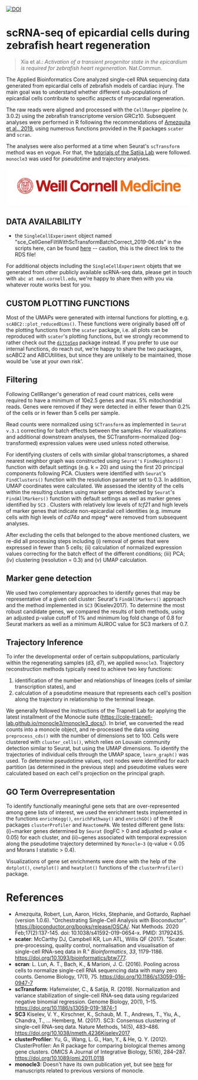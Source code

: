 [![DOI](https://zenodo.org/badge/DOI/10.5281/zenodo.7374559.svg)](https://doi.org/10.5281/zenodo.7374559)

# scRNA-seq of epicardial cells during zebrafish heart regeneration

>Xia et al.: *Activation of a transient progenitor state in the epicardium is required for zebrafish heart regeneration*. Nat.Commun.

The Applied Bioinformatics Core analyzed single-cell RNA sequencing data generated from epicardial cells of zebrafish models of cardiac injury.
The main goal was to understand whether different sub-populations of epicardial cells contribute to specific aspects of myocardial regeneration.

The raw reads were aligned and processed with the `CellRanger` pipeline (v. 3.0.2) using the zebrafish transcriptome version GRCz10.
Subsequent analyses were performed in R following the recommendations of [Amezquita et al., 2019](https://osca.bioconductor.org/), using numerous functions provided in the R packages `scater` and `scran`.

The analyses were also performed at a time when Seurat's `scTransform` method was en vogue.
For that, the [tutorials of the Satija Lab](https://satijalab.org/seurat/) were followed.
`monocle3` was used for pseudotime and trajectory analyses.

![](WCM_MB_LOGO_HZSS1L_CLR_RGB.png)

## DATA AVAILABILITY

* the `SingleCellExperiment` object named "sce_CellGeneFiltWithScTransformBatchCorrect_2019-06.rds" in the scripts here, can be found [here](https://wcm.box.com/shared/static/uqv3zlp17txnb2548d7lvw43moka96yl.rds) -- caution, this is the direct link to the RDS file!

For additional objects including the `SingleCellExperiment` objets that we generated from other publicly available scRNA-seq data, please get in touch with `abc at med.cornell.edu`, we're happy to share then with you via whatever route works best for you.

## CUSTOM PLOTTING FUNCTIONS

Most of the UMAPs were generated with internal functions for plotting, e.g. `scABC2::plot_reducedDims()`. These functions were originally based off of the plotting functions from the `scater` package, i.e. all plots can be reproduced with `scater`'s plotting functions, but we strongly recommend to rather check out the [`dittoSeq`](https://bioconductor.org/packages/release/bioc/html/dittoSeq.html) package instead. If you prefer to use our internal functions, do reach out, we're happy to share the two packages, scABC2 and ABCUtilities, but since they are unlikely to be maintained, those would be 'use at your own risk'.

## Filtering

Following CellRanger's generation of read count matrices, cells were required to have a minimum of 10e2.5 genes and max. 5% mitochondrial reads.
Genes were removed if they were detected in either fewer than 0.2% of the cells or in fewer than 5 cells per sample.

Read counts were normalized using `SCTransform` as implemented in `Seurat v.3.1` correcting for batch effects between the samples.
For visualizations and additional downstream analyses, the SCTransform-normalized (log-transformed) expression values were used unless noted otherwise.

For identifying clusters of cells with similar global transcriptomes, a shared nearest neighbor graph was constructed using `Seurat's` `FindNeighbors()` function with default settings (e.g. k = 20) and using the first 20 principal components following PCA.
Clusters were identified with `Seurat`'s `FindClusters()` function with the resolution parameter set to 0.3.
In addition, UMAP coordinates were calculated.
We assessed the identity of the cells within the resulting clusters using marker genes detected by `Seurat`'s `FindAllMarkers()` function with default settings as well as marker genes identified by `SC3` . 
Clusters with relatively low levels of *tcf21* and high levels of marker genes that indicate non-epicardial cell identities (e.g. immune cells with high levels of *cd74a* and mpeg* were removed from subsequent analyses.

After excluding the cells that belonged to the above mentioned clusters, we re-did all processing steps including (i) removal of genes that were expressed in fewer than 5 cells; (ii) calculation of normalized expression values correcting for the batch effect of the different conditions; (iii) PCA; (iv) clustering (resolution = 0.3) and (v) UMAP calculation.

## Marker gene detection

We used two complementary approaches to identify genes that may be representative of a given cell cluster: Seurat's `FindAllMarkers()` approach and the method implemented in `SC3` (Kiselev2017).
To determine the most robust candidate genes, we compared the results of both methods, using an adjusted p-value cutoff of 1\% and minimum log fold change of 0.8 for Seurat markers as well as a minimum AUROC value for SC3 markers of 0.7.

## Trajectory Inference

To infer the developmental order of certain subpopulations, particularly within the regenerating samples (d3, d7), we applied `monocle3`. 
Trajectory reconstruction methods typically need to achieve two key functions:

1. identification of the number and relationships of lineages (cells of similar transcription states), and 
2. calculation of a pseudotime measure that represents each cell's position along the trajectory in relationship to the terminal lineage.

We generally followed the instructions of the Trapnell Lab for applying the latest installment of the Monocle suite (<https://cole-trapnell-lab.github.io/monocle3/monocle3_docs/>). 
In brief, we converted the read counts into a monocle object, and re-processed the data using `preprocess_cds()` with the number of dimensions set to 100.
Cells were clustered with `cluster_cells()`, which relies on Louvain community detection similar to Seurat, but using the UMAP dimensions.
To identify the trajectories of individual cells through the UMAP space, `learn_graph()` was used.
To determine pseudotime values, root nodes were identified for each partition (as determined in the previous step) and pseudotime values were calculated based on each cell's projection on the principal graph.


## GO Term Overrepresentation

To identify functionally meaningful gene sets that are over-represented among gene lists of interest, we used the enrichment tests implemented in the functions `enrichKegg()`, `enrichPathway()` and `enrichGO()` of the R packages `clusterProfiler` and `ReactomePA`.
We tested different gene lists: (i)~marker genes determined by `Seurat` (logFC > 0 and adjusted p-value < 0.05) for each cluster, and (ii)~genes associated with temporal expression along the pseudotime trajectory determined by `Monocle~3` (q-value < 0.05 and Morans I statistic > 0.4).

Visualizations of gene set enrichments were done with the help of the `dotplot()`, `cnetplot()` and `heatplot()` functions of the `clusterProfiler()` package.

# References

* Amezquita, Robert, Lun, Aaron, Hicks, Stephanie, and Gottardo, Raphael (version 1.0.6). "Orchestrating Single-Cell Analysis with Bioconductor". <https://bioconductor.org/books/release/OSCA/>. Nat Methods. 2020 Feb;17(2):137-145. doi: 10.1038/s41592-019-0654-x. PMID: 31792435.
* **scater**: McCarthy DJ, Campbell KR, Lun ATL, Willis QF (2017). "Scater: pre-processing, quality control, normalisation and
visualisation of single-cell RNA-seq data in R." _Bioinformatics_, *33*, 1179-1186. <https://doi.org/10.1093/bioinformatics/btw777>.
* **scran**: L. Lun, A. T., Bach, K., & Marioni, J. C. (2016). Pooling across cells to normalize single-cell RNA sequencing data with many zero counts. Genome Biology, 17(1), 75. <https://doi.org/10.1186/s13059-016-0947-7>
* **scTransform**: Hafemeister, C., & Satija, R. (2019). Normalization and variance stabilization of single-cell RNA-seq data using regularized negative binomial regression. Genome Biology, 20(1), 1–15. <https://doi.org/10.1186/s13059-019-1874-1>
* **SC3** Kiselev, V. Y., Kirschner, K., Schaub, M. T., Andrews, T., Yiu, A., Chandra, T., … Hemberg, M. (2017). SC3: Consensus clustering of single-cell RNA-seq data. Nature Methods, 14(5), 483–486. <https://doi.org/10.1038/nmeth.4236Kiselev2017>
* **clusterProfiler**: Yu, G., Wang, L. G., Han, Y., & He, Q. Y. (2012). ClusterProfiler: An R package for comparing biological themes among gene clusters. OMICS A Journal of Integrative Biology, 5(16), 284–287. <https://doi.org/10.1089/omi.2011.0118>
* **monocle3**: Doesn't have its own publication yet, but see [here](https://cole-trapnell-lab.github.io/monocle3/papers/) for manuscripts related to previous versions of monocle.
